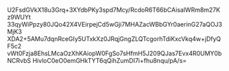 U2FsdGVkX18u3Grq+3XYdbPKy3spd7Mcy/RcdoR6T66bCAisalWRm8m27Kz9WUYt
33qyWiPpzy80JQo42X4VEirpejCd5wGji7MHAZacWBbGYr0aerinG27aQOJ3MjK3
XDA2+5AMu7dqnRceGIy5UTxkXz0JRqjGngZLQTcgorhTdiKxcVkq4w+jDfyQF5c2
vWt0Fzja8EhsLMcaOzXhKAiopW0FgSo7sHfmH5J209QJas7Evx4R0UMY0bNCRvbS
HivloC0eO0emGHkTYT6qQihZumDI7i+fhu8nqu/pA/s=
